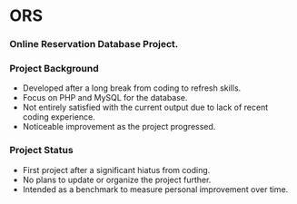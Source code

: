 # ORS
### Online Reservation Database Project.

### Project Background
- Developed after a long break from coding to refresh skills.
- Focus on PHP and MySQL for the database.
- Not entirely satisfied with the current output due to lack of recent coding experience.
- Noticeable improvement as the project progressed.

### Project Status
- First project after a significant hiatus from coding.
- No plans to update or organize the project further.
- Intended as a benchmark to measure personal improvement over time.
